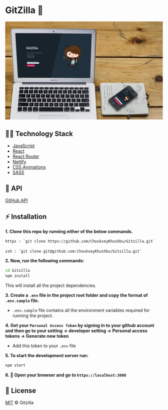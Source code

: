 
# GitZilla :star2:

![GitZilla Website](./gitzilla.jpg)

## :woman_technologist: Technology Stack
  * [JavaScript](https://developer.mozilla.org/en-US/docs/Web/JavaScript)
  * [React](https://reactjs.org)
  * [React Router](https://reactrouter.com/)
  * [Netlify](https://www.netlify.com/)
  * [CSS Animations](https://www.youtube.com/playlist?list=PL4cUxeGkcC9iGYgmEd2dm3zAKzyCGDtM5)
  * [SASS](https://sass-lang.com/documentation/syntax)

## :round_pushpin: API
  [GitHub API](https://docs.github.com/en/graphql)

## :zap: Installation
**1. Clone this repo by running either of the below commands.**

    https : `git clone https://github.com/ChoukseyKhushbu/Gitzilla.git`
  
    ssh : `git clone git@github.com:ChoukseyKhushbu/Gitzilla.git`

**2. Now, run the following commands:**

  ```bash
cd Gitzilla
npm install
```
This will install all the project dependencies.

**3. Create a `.env` file in the project root folder and copy the format of `.env.sample` file.**

   - `.env.sample` file contains all the environment variables required for running the project. 
 
**4. Get your `Personal Access Token` by signing in to your github account and then go to your setting -> developer setting -> Personal access tokens -> Generate new token**

   - Add this token to your `.env` file

**5. To start the development server run:**
```bash
npm start
```
**6. :tada: Open your browser and go to `https://localhost:3000`**

## :page_facing_up: License
[MIT](./LICENSE) © Gitzilla
